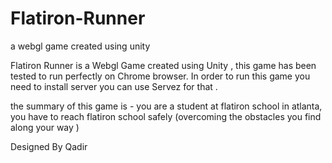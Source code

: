 # Flatiron-Runner
a webgl game created using unity 


Flatiron Runner  is a Webgl Game created using Unity , 
this game has been tested to run perfectly on Chrome browser.
In order to run this game you need to install server you can use Servez for that .

the summary of this game is -
you are a student at flatiron school in atlanta, you have to reach flatiron school safely (overcoming the obstacles you find along your way )




Designed By Qadir 
